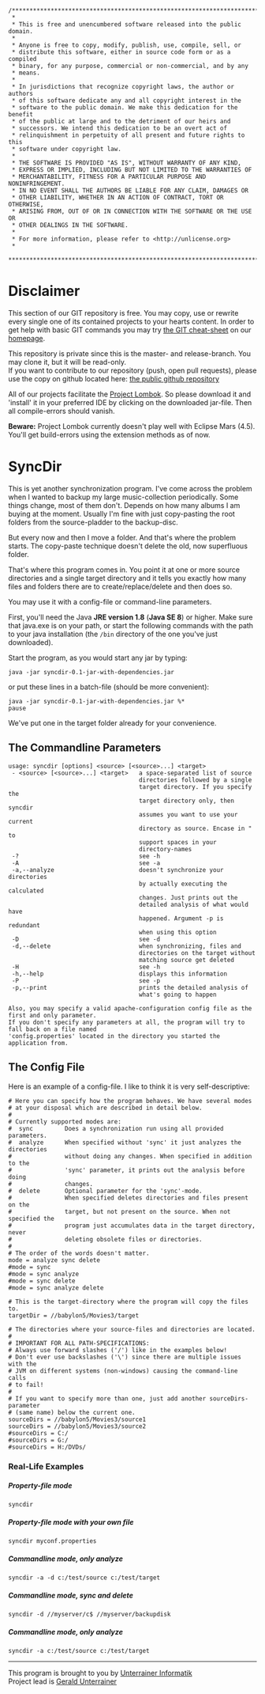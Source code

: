 ```
/**************************************************************************
 * 
 * This is free and unencumbered software released into the public domain.
 *
 * Anyone is free to copy, modify, publish, use, compile, sell, or
 * distribute this software, either in source code form or as a compiled
 * binary, for any purpose, commercial or non-commercial, and by any
 * means.
 *
 * In jurisdictions that recognize copyright laws, the author or authors
 * of this software dedicate any and all copyright interest in the
 * software to the public domain. We make this dedication for the benefit
 * of the public at large and to the detriment of our heirs and
 * successors. We intend this dedication to be an overt act of
 * relinquishment in perpetuity of all present and future rights to this
 * software under copyright law.
 *
 * THE SOFTWARE IS PROVIDED "AS IS", WITHOUT WARRANTY OF ANY KIND,
 * EXPRESS OR IMPLIED, INCLUDING BUT NOT LIMITED TO THE WARRANTIES OF
 * MERCHANTABILITY, FITNESS FOR A PARTICULAR PURPOSE AND NONINFRINGEMENT.
 * IN NO EVENT SHALL THE AUTHORS BE LIABLE FOR ANY CLAIM, DAMAGES OR
 * OTHER LIABILITY, WHETHER IN AN ACTION OF CONTRACT, TORT OR OTHERWISE,
 * ARISING FROM, OUT OF OR IN CONNECTION WITH THE SOFTWARE OR THE USE OR
 * OTHER DEALINGS IN THE SOFTWARE.
 *
 * For more information, please refer to <http://unlicense.org>
 * 
 ***************************************************************************/
```
 
# Disclaimer

This section of our GIT repository is free. You may copy, use or rewrite every single one of its contained projects to your hearts content.
In order to get help with basic GIT commands you may try [the GIT cheat-sheet][coding] on our [homepage][homepage].  

This repository is private since this is the master- and release-branch. You may clone it, but it will be read-only.  
If you want to contribute to our repository (push, open pull requests), please use the copy on github located here: [the public github repository][github]

All of our projects facilitate the [Project Lombok][lombok]. So please download it and 'install' it in your preferred IDE by clicking on the downloaded jar-file. Then all compile-errors should vanish.  

**Beware:** Project Lombok currently doesn't play well with Eclipse Mars (4.5). You'll get build-errors using the extension methods as of now.

# SyncDir
This is yet another synchronization program.
I've come across the problem when I wanted to backup my large music-collection periodically. Some things change, most of them don't. Depends on how many albums I am buying at the moment.
Usually I'm fine with just copy-pasting the root folders from the source-pladder to the backup-disc.

But every now and then I move a folder. And that's where the problem starts. The copy-paste technique doesn't delete the old, now superfluous folder.

That's where this program comes in. You point it at one or more source directories and a single target directory and it tells you exactly how many files and folders there are to create/replace/delete and then does so.

You may use it with a config-file or command-line parameters.

First, you'll need the Java **JRE version 1.8** (**Java SE 8**) or higher.
Make sure that java.exe is on your path, or start the following commands with the path to your java installation (the `/bin` directory of the one you've just downloaded).

Start the program, as you would start any jar by typing:
```
java -jar syncdir-0.1-jar-with-dependencies.jar
```
or put these lines in a batch-file (should be more convenient):
```
java -jar syncdir-0.1-jar-with-dependencies.jar %*
pause
```
We've put one in the target folder already for your convenience.

## The Commandline Parameters

```dos
usage: syncdir [options] <source> [<source>...] <target>
 - <source> [<source>...] <target>   a space-separated list of source
                                     directories followed by a single
                                     target directory. If you specify the
                                     target directory only, then syncdir
                                     assumes you want to use your current
                                     directory as source. Encase in " to
                                     support spaces in your
                                     directory-names
 -?                                  see -h
 -A                                  see -a
 -a,--analyze                        doesn't synchronize your directories
                                     by actually executing the calculated
                                     changes. Just prints out the
                                     detailed analysis of what would have
                                     happened. Argument -p is redundant
                                     when using this option
 -D                                  see -d
 -d,--delete                         when synchronizing, files and
                                     directories on the target without
                                     matching source get deleted
 -H                                  see -h
 -h,--help                           displays this information
 -P                                  see -p
 -p,--print                          prints the detailed analysis of
                                     what's going to happen
                                     
Also, you may specify a valid apache-configuration config file as the first and only parameter.
If you don't specify any parameters at all, the program will try to fall back on a file named
'config.properties' located in the directory you started the application from.
```

## The Config File  

Here is an example of a config-file. I like to think it is very self-descriptive:

``` properties
# Here you can specify how the program behaves. We have several modes
# at your disposal which are described in detail below.
#
# Currently supported modes are:
#  sync			Does a synchronization run using all provided parameters.
#  analyze		When specified without 'sync' it just analyzes the directories
#				without doing any changes. When specified in addition to the
#				'sync' parameter, it prints out the analysis before doing
#				changes.
#  delete		Optional parameter for the 'sync'-mode.
#				When specified deletes directories and files present on the
#				target, but not present on the source. When not specified the
#				program just accumulates data in the target directory, never
#				deleting obsolete files or directories.
#
# The order of the words doesn't matter.
mode = analyze sync delete
#mode = sync
#mode = sync analyze
#mode = sync delete
#mode = sync analyze delete

# This is the target-directory where the program will copy the files to. 
targetDir = //babylon5/Movies3/target

# The directories where your source-files and directories are located.
#
# IMPORTANT FOR ALL PATH-SPECIFICATIONS:
# Always use forward slashes ('/') like in the examples below!
# Don't ever use backslashes ('\') since there are multiple issues with the
# JVM on different systems (non-windows) causing the command-line calls
# to fail!
#
# If you want to specify more than one, just add another sourceDirs-parameter
# (same name) below the current one.
sourceDirs = //babylon5/Movies3/source1
sourceDirs = //babylon5/Movies3/source2
#sourceDirs = C:/
#sourceDirs = G:/
#sourceDirs = H:/DVDs/
```

### Real-Life Examples  

##### Property-file mode
```dos
syncdir
```

##### Property-file mode with your own file
```dos
syncdir myconf.properties
```

##### Commandline mode, only analyze  
```dos
syncdir -a -d c:/test/source c:/test/target
```

##### Commandline mode, sync and delete
```dos
syncdir -d //myserver/c$ //myserver/backupdisk
```

##### Commandline mode, only analyze 
```dos
syncdir -a c:/test/source c:/test/target
```

---
This program is brought to you by [Unterrainer Informatik][homepage]  
Project lead is [Gerald Unterrainer][geraldmail]

[geraldmail]: mailto:gerald@unterrainer.info
[homepage]: http://www.unterrainer.info
[coding]: http://www.unterrainer.info/Home/Coding
[makemkv]: http://www.makemkv.com/
[lombok]: https://projectlombok.org
[github]: https://github.com/UnterrainerInformatik/syncdir
